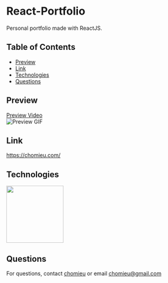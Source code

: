 # React-Portfolio

Personal portfolio made with ReactJS.

## Table of Contents
* [Preview](#preview)
* [Link](#link)
* [Technologies](#technologies)
* [Questions](#questions)

## Preview
[Preview Video](https://drive.google.com/file/d/1wKXpTdF8fuFXnaffc4YNNZJX6sSybQgV/view)</br>
![Preview GIF](./preview.gif)

## Link
<https://chomieu.com/>

## Technologies
<img src="https://d23wxovozhm1zu.cloudfront.net/uploads/technologies/logos/big/20/original/renuo_technology_react-large.png?v=63748570849" width="150" />

## Questions
For questions, contact [chomieu](https://github.com/chomieu) or email chomieu@gmail.com
